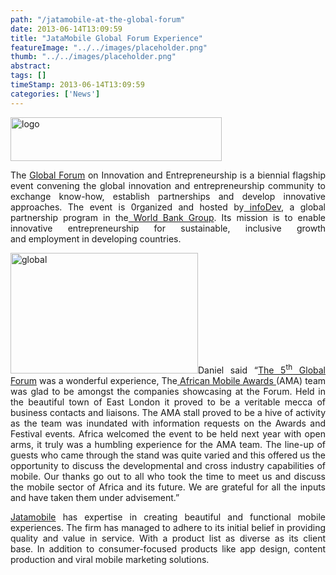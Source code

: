 ```yaml
---
path: "/jatamobile-at-the-global-forum" 
date: 2013-06-14T13:09:59 
title: "JataMobile Global Forum Experience" 
featureImage: "../../images/placeholder.png" 
thumb: "../../images/placeholder.png" 
abstract:  
tags: [] 
timeStamp: 2013-06-14T13:09:59 
categories: ['News'] 
---
```


<p><img class="alignleft" alt="logo" src="http://www.globalforum2013.co.za/images/logo.gif" width="338" height="70" /></p>
<p style="text-align: justify">The <a href="http://www.globalforum2013.co.za">Global Forum</a> on Innovation and Entrepreneurship is a biennial flagship event convening the global innovation and entrepreneurship community to exchange know-how, establish partnerships and develop innovative approaches. The event is 0rganized and hosted by<a href="http://.infodev.org"> infoDev</a>, a global partnership program in the<a href="http://.infodev.org"> World Bank Group</a>. Its mission is to enable innovative entrepreneurship for sustainable, inclusive growth and employment in developing countries.</p>
<p style="text-align: justify"><a href="http://mlab/wp-content/uploads/2013/06/global.jpg"><img class="alignnone size-medium wp-image-1084" alt="global" src="http://mlab/wp-content/uploads/2013/06/global-300x193.jpg" width="300" height="193" /></a>Daniel said &#8220;<a href="http://www.globalforum2013.co.za">The 5<sup>th</sup> Global Forum</a> was a wonderful experience, The<a href="http://www.africanmobileawards.com"> African Mobile Awards </a>(AMA) team was glad to be amongst the companies showcasing at the Forum. Held in the beautiful town of East London it proved to be a veritable mecca of business contacts and liaisons. The AMA stall proved to be a hive of activity as the team was inundated with information requests on the Awards and Festival events. Africa welcomed the event to be held next year with open arms, it truly was a humbling experience for the AMA team. The line-up of guests who came through the stand was quite varied and this offered us the opportunity to discuss the developmental and cross industry capabilities of mobile. Our thanks go out to all who took the time to meet us and discuss the mobile sector of Africa and its future. We are grateful for all the inputs and have taken them under advisement.&#8221;</p>
<p style="text-align: justify"><a href="http://jatamobile.mobi">Jatamobile</a> has expertise in creating beautiful and functional mobile experiences. The firm has managed to adhere to its initial belief in providing quality and value in service. With a product list as diverse as its client base. In addition to consumer-focused products like app design, content production and viral mobile marketing solutions.</p>
